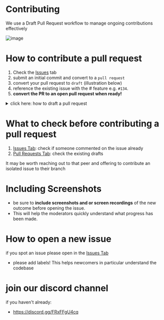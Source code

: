 # Contributing

We use a Draft Pull Request workflow to manage ongoing contributions effectively

![image](https://github.com/user-attachments/assets/f8063ac8-6021-4ed0-82aa-1bf424fc1923)


# How to contribute a pull request

1. Check the [Issues](https://github.com/lmcrean/dottie/issues) tab
2. submit an initial commit and convert to a `pull request`
3. convert your pull request to `draft` (illustration below)
4. reference the existing issue with the # feature e.g. `#134`.
5. **convert the PR to an open pull request when ready!**

<details>
<summary>
  click here: how to draft a pull request
</summary>

  ![image](https://github.com/user-attachments/assets/50c77f47-aa35-4da3-b990-f4d7f50032a9)

</details>

# What to check before contributing a pull request

1. [Issues Tab](https://github.com/lmcrean/dottie/issues): check if someone commented on the issue already
2. [Pull Requests Tab](https://github.com/lmcrean/dottie/pulls): check the existing drafts

It may be worth reaching out to that peer and offering to contribute an isolated issue to their branch

# Including Screenshots

- be sure to **include screenshots and or screen recordings** of the new outcome before opening the issue.
- This will help the moderators quickly understand what progress has been made.

# How to open a new issue

if you spot an issue please open in the [Issues Tab](https://github.com/lmcrean/dottie/issues)

- please add labels! This helps newcomers in particular understand the codebase

# join our discord channel 

if you haven't already:
- https://discord.gg/FRxFFgU4cq
